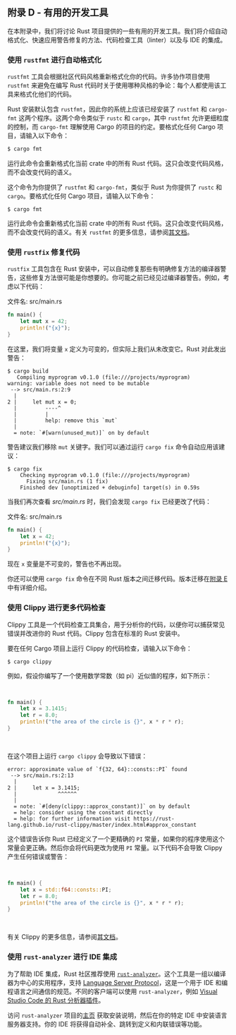 ## 附录 D - 有用的开发工具

在本附录中，我们将讨论 Rust 项目提供的一些有用的开发工具。我们将介绍自动格式化、快速应用警告修复的方法、代码检查工具（linter）以及与 IDE 的集成。

### 使用 `rustfmt` 进行自动格式化

`rustfmt` 工具会根据社区代码风格重新格式化你的代码。许多协作项目使用 `rustfmt` 来避免在编写 Rust 代码时关于使用哪种风格的争论：每个人都使用该工具来格式化他们的代码。

Rust 安装默认包含 `rustfmt`，因此你的系统上应该已经安装了 `rustfmt` 和 `cargo-fmt` 这两个程序。这两个命令类似于 `rustc` 和 `cargo`，其中 `rustfmt` 允许更细粒度的控制，而 `cargo-fmt` 理解使用 Cargo 的项目的约定。要格式化任何 Cargo 项目，请输入以下命令：

```sh
$ cargo fmt
```

运行此命令会重新格式化当前 crate 中的所有 Rust 代码。这只会改变代码风格，而不会改变代码的语义。

这个命令为你提供了 `rustfmt` 和 `cargo-fmt`，类似于 Rust 为你提供了 `rustc` 和 `cargo`。要格式化任何 Cargo 项目，请输入以下命令：

```console
$ cargo fmt
```

运行此命令会重新格式化当前 crate 中的所有 Rust 代码。这只会改变代码风格，而不会改变代码的语义。有关 `rustfmt` 的更多信息，请参阅[其文档][rustfmt]。

[rustfmt]: https://github.com/rust-lang/rustfmt

### 使用 `rustfix` 修复代码

`rustfix` 工具包含在 Rust 安装中，可以自动修复那些有明确修复方法的编译器警告，这些修复方法很可能是你想要的。你可能之前已经见过编译器警告。例如，考虑以下代码：

<span class="filename">文件名: src/main.rs</span>

```rust
fn main() {
    let mut x = 42;
    println!("{x}");
}
```

在这里，我们将变量 `x` 定义为可变的，但实际上我们从未改变它。Rust 对此发出警告：

```console
$ cargo build
   Compiling myprogram v0.1.0 (file:///projects/myprogram)
warning: variable does not need to be mutable
 --> src/main.rs:2:9
  |
2 |     let mut x = 0;
  |         ----^
  |         |
  |         help: remove this `mut`
  |
  = note: `#[warn(unused_mut)]` on by default
```

警告建议我们移除 `mut` 关键字。我们可以通过运行 `cargo fix` 命令自动应用该建议：

```console
$ cargo fix
    Checking myprogram v0.1.0 (file:///projects/myprogram)
      Fixing src/main.rs (1 fix)
    Finished dev [unoptimized + debuginfo] target(s) in 0.59s
```

当我们再次查看 _src/main.rs_ 时，我们会发现 `cargo fix` 已经更改了代码：

<span class="filename">文件名: src/main.rs</span>

```rust
fn main() {
    let x = 42;
    println!("{x}");
}
```

现在 `x` 变量是不可变的，警告也不再出现。

你还可以使用 `cargo fix` 命令在不同 Rust 版本之间迁移代码。版本迁移在[附录 E][editions] 中有详细介绍。

### 使用 Clippy 进行更多代码检查

Clippy 工具是一个代码检查工具集合，用于分析你的代码，以便你可以捕获常见错误并改进你的 Rust 代码。Clippy 包含在标准的 Rust 安装中。

要在任何 Cargo 项目上运行 Clippy 的代码检查，请输入以下命令：

```console
$ cargo clippy
```

例如，假设你编写了一个使用数学常数（如 pi）近似值的程序，如下所示：

<Listing file-name="src/main.rs">

```rust
fn main() {
    let x = 3.1415;
    let r = 8.0;
    println!("the area of the circle is {}", x * r * r);
}
```

</Listing>

在这个项目上运行 `cargo clippy` 会导致以下错误：

```text
error: approximate value of `f{32, 64}::consts::PI` found
 --> src/main.rs:2:13
  |
2 |     let x = 3.1415;
  |             ^^^^^^
  |
  = note: `#[deny(clippy::approx_constant)]` on by default
  = help: consider using the constant directly
  = help: for further information visit https://rust-lang.github.io/rust-clippy/master/index.html#approx_constant
```

这个错误告诉你 Rust 已经定义了一个更精确的 `PI` 常量，如果你的程序使用这个常量会更正确。然后你会将代码更改为使用 `PI` 常量。以下代码不会导致 Clippy 产生任何错误或警告：

<Listing file-name="src/main.rs">

```rust
fn main() {
    let x = std::f64::consts::PI;
    let r = 8.0;
    println!("the area of the circle is {}", x * r * r);
}
```

</Listing>

有关 Clippy 的更多信息，请参阅[其文档][clippy]。

[clippy]: https://github.com/rust-lang/rust-clippy

### 使用 `rust-analyzer` 进行 IDE 集成

为了帮助 IDE 集成，Rust 社区推荐使用 [`rust-analyzer`][rust-analyzer]<!-- ignore -->。这个工具是一组以编译器为中心的实用程序，支持 [Language Server Protocol][lsp]<!-- ignore -->，这是一个用于 IDE 和编程语言之间通信的规范。不同的客户端可以使用 `rust-analyzer`，例如 [Visual Studio Code 的 Rust 分析器插件][vscode]。

[lsp]: http://langserver.org/
[vscode]: https://marketplace.visualstudio.com/items?itemName=rust-lang.rust-analyzer

访问 `rust-analyzer` 项目的[主页][rust-analyzer]<!-- ignore --> 获取安装说明，然后在你的特定 IDE 中安装语言服务器支持。你的 IDE 将获得自动补全、跳转到定义和内联错误等功能。

[rust-analyzer]: https://rust-analyzer.github.io
[editions]: appendix-05-editions.md